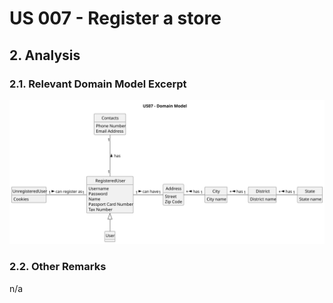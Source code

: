 # US 007 - Register a store

## 2. Analysis

### 2.1. Relevant Domain Model Excerpt 

![Domain Model](svg/us07-domain-model.svg)

### 2.2. Other Remarks

n/a